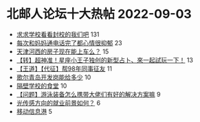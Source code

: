 # 北邮人论坛十大热帖 2022-09-03

- [求求学校看看封校的我们吧](https://bbs.byr.cn/article/Talking/6362317) 131
- [每次和妈妈通电话完了都心情很抑郁](https://bbs.byr.cn/article/Feeling/3192169) 23
- [天津河西的房子现在能上车么？](https://bbs.byr.cn/article/Home/133857) 15
- [【转】超神准！星座小王子独创的新型占卜、來一起試玩一下！](https://bbs.byr.cn/article/Constellations/326533) 13
- [【王道】【代征】帮98年同事征友](https://bbs.byr.cn/article/Friends/2029898) 11
- [歌尔青岛开发岗能给多少](https://bbs.byr.cn/article/Shandong/422567) 10
- [隔壁学校的食堂](https://bbs.byr.cn/article/Picture/3328880) 10
- [【问题】游泳装备怎么携带大佬们有好的解决方案嘛](https://bbs.byr.cn/article/Swim/130102) 9
- [光传感方向的就业前景如何？](https://bbs.byr.cn/article/Job/2170810) 6
- [移动信息港](https://bbs.byr.cn/article/WorkLife/1190631) 5


